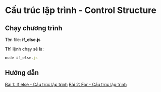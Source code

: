 # Cấu trúc lập trình - Control Structure

## Chạy chương trình


Tên file: **if_else.js**

Thì lệnh chạy sẽ là:

```javascript
node if_else.js
```

## Hướng dẫn

[Bài 1: If else - Cấu trúc lập trình](https://github.com/TechMaster/JavaScriptByExamples/tree/master/cautruc_laptrinh/if_else.md)
[Bài 2: For - Cấu trúc lập trình](https://github.com/TechMaster/JavaScriptByExamples/tree/master/cautruc_laptrinh/for.md)
